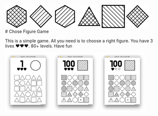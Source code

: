 <div align="left">
	<img src="src/68.png" width=15%>
	<img src="src/24.png" width=15%>
	<img src="src/28.png" width=15%>
	<img src="src/60.png" width=15%>
	<img src="src/32.png" width=15%>
	<img src="src/64.png" width=15%>
</div>
# Chose Figure Game


This is a simple game. All you need is to choose a right figure. You have 3 lives :heart::heart::heart:. 80+ levels. Have fun

<div align="left">	
	<img src="src/level_1.png" width=30%>
	<img src="src/level_100_2.png" width=30%>
	<img src="src/level_100.png" width=30%>
</div>

